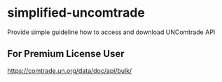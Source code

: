# simplified-uncomtrade
Provide simple guideline how to access and download UNComtrade API

## For Premium License User
https://comtrade.un.org/data/doc/api/bulk/
